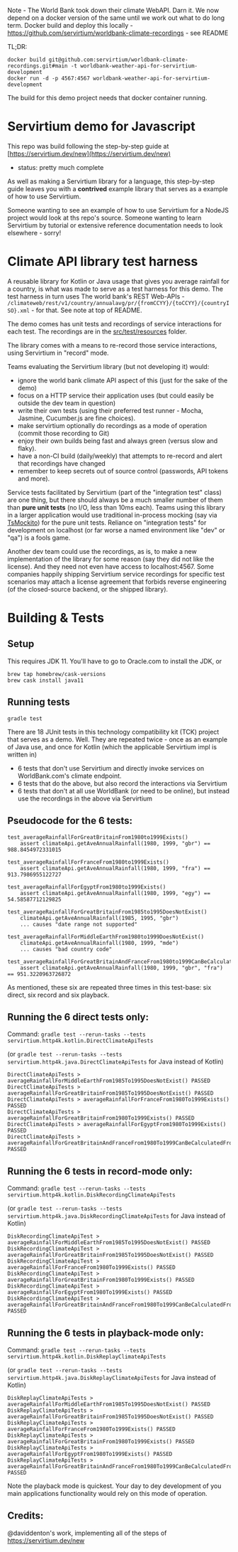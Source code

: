 Note - The World Bank took down their climate WebAPI. Darn it. We now depend on a docker version of the same until we work out what to do long term. Docker build and deploy this locally - https://github.com/servirtium/worldbank-climate-recordings - see README

TL;DR:

```
docker build git@github.com:servirtium/worldbank-climate-recordings.git#main -t worldbank-weather-api-for-servirtium-development
docker run -d -p 4567:4567 worldbank-weather-api-for-servirtium-development
```

The build for this demo project needs that docker container running.

# Servirtium demo for Javascript

This repo was build following the step-by-step guide at [https://servirtium.dev/new](https://servirtium.dev/new)

- status: pretty much complete

As well as making a Servirtium library for a language, this step-by-step guide leaves you with a **contrived** example library that serves as a example of how to use Servirtium.

Someone wanting to see an example of how to use Servirtium for a NodeJS project would look at ths repo's source. Someone wanting to learn Servirtium by tutorial or extensive reference documentation needs to look elsewhere - sorry!

# Climate API library test harness

A reusable library for Kotlin or Java usage that gives you average rainfall for a country, is what was made to serve as a test harness for this demo. The test harness in turn uses The world bank's REST Web-APIs - `/climateweb/rest/v1/country/annualavg/pr/{fromCCYY}/{toCCYY}/{countryISO}.xml` - for that. See note at top of README.

The demo comes has unit tests and recordings of service interactions for each test.  The recordings are in the [src/test/resources](src/test/resources) folder.

The library comes with a means to re-record those service interactions, using Servirtium in "record" mode.

Teams evaluating the Servirtium library (but not developing it) would:

* ignore the world bank climate API aspect of this (just for the sake of the demo)
* focus on a HTTP service their application uses (but could easily be outside the dev team in question)
* write their own tests (using their preferred test runner - Mocha, Jasmine, Cucumber.js are fine choices).
* make servirtium optionally do recordings as a mode of operation (commit those recording to Git)
* enjoy their own builds being fast and always green (versus slow and flaky).
* have a non-CI build (daily/weekly) that attempts to re-record and alert that recordings have changed
* remember to keep secrets out of source control (passwords, API tokens and more).

Service tests facilitated by Servirtium (part of the "integration test" class) are one thing, but there should always be a much smaller number of them than **pure unit tests** (no I/O, less than 10ms each). Teams using this library in a larger application would use traditional in-process mocking (say via [TsMockito](https://github.com/NagRock/ts-mockito)) for the pure unit tests. Reliance on "integration tests" for development on localhost (or far worse a named environment like "dev" or "qa") is a fools game.

Another dev team could use the recordings, as is, to make a new implementation of the library for some reason (say they did not like the license). And they need not even have access to localhost:4567. Some companies happily shipping Servirtium service recordings for specific test scenarios may attach a license agreement that forbids reverse engineering (of the closed-source backend, or the shipped library).

# Building & Tests

## Setup

This requires JDK 11. You'll have to go to Oracle.com to install the JDK, or

```
brew tap homebrew/cask-versions
brew cask install java11

```

## Running tests

```
gradle test
```

There are 18 JUnit tests in this technology compatibility kit (TCK) project that serves as a demo.
Well. They are repeated twice - once as an example of Java use, and once for Kotlin (which the applicable Servirtium impl is written in)

* 6 tests that don't use Servirtium and directly invoke services on WorldBank.com's climate endpoint.
* 6 tests that do the above, but also record the interactions via Servirtium
* 6 tests that don't at all use WorldBank (or need to be online), but instead use the recordings in the above via Servirtium

## Pseudocode for the 6 tests:

```
test_averageRainfallForGreatBritainFrom1980to1999Exists()
    assert climateApi.getAveAnnualRainfall(1980, 1999, "gbr") == 988.8454972331015

test_averageRainfallForFranceFrom1980to1999Exists()
    assert climateApi.getAveAnnualRainfall(1980, 1999, "fra") == 913.7986955122727

test_averageRainfallForEgyptFrom1980to1999Exists()
    assert climateApi.getAveAnnualRainfall(1980, 1999, "egy") == 54.58587712129825

test_averageRainfallForGreatBritainFrom1985to1995DoesNotExist()
    climateApi.getAveAnnualRainfall(1985, 1995, "gbr")
    ... causes "date range not supported" 

test_averageRainfallForMiddleEarthFrom1980to1999DoesNotExist()
    climateApi.getAveAnnualRainfall(1980, 1999, "mde")
    ... causes "bad country code"

test_averageRainfallForGreatBritainAndFranceFrom1980to1999CanBeCalculatedFromTwoRequests()
    assert climateApi.getAveAnnualRainfall(1980, 1999, "gbr", "fra") == 951.3220963726872
```

As mentioned, these six are repeated three times in this test-base: six direct, six record and six playback.

## Running the 6 direct tests only:

Command: `gradle test --rerun-tasks --tests servirtium.http4k.kotlin.DirectClimateApiTests`

(or `gradle test --rerun-tasks --tests servirtium.http4k.java.DirectClimateApiTests` for Java instead of Kotlin)

```
DirectClimateApiTests > averageRainfallForMiddleEarthFrom1985To1995DoesNotExist() PASSED
DirectClimateApiTests > averageRainfallForGreatBritainFrom1985To1995DoesNotExist() PASSED
DirectClimateApiTests > averageRainfallForFranceFrom1980To1999Exists() PASSED
DirectClimateApiTests > averageRainfallForGreatBritainFrom1980To1999Exists() PASSED
DirectClimateApiTests > averageRainfallForEgyptFrom1980To1999Exists() PASSED
DirectClimateApiTests > averageRainfallForGreatBritainAndFranceFrom1980To1999CanBeCalculatedFromTwoRequests() PASSED
```

## Running the 6 tests in record-mode only:

Command: `gradle test --rerun-tasks --tests servirtium.http4k.kotlin.DiskRecordingClimateApiTests`

(or `gradle test --rerun-tasks --tests servirtium.http4k.java.DiskRecordingClimateApiTests` for Java instead of Kotlin)


```
DiskRecordingClimateApiTest > averageRainfallForMiddleEarthFrom1985To1995DoesNotExist() PASSED
DiskRecordingClimateApiTest > averageRainfallForGreatBritainFrom1985To1995DoesNotExist() PASSED
DiskRecordingClimateApiTest > averageRainfallForFranceFrom1980To1999Exists() PASSED
DiskRecordingClimateApiTest > averageRainfallForGreatBritainFrom1980To1999Exists() PASSED
DiskRecordingClimateApiTest > averageRainfallForEgyptFrom1980To1999Exists() PASSED
DiskRecordingClimateApiTest > averageRainfallForGreatBritainAndFranceFrom1980To1999CanBeCalculatedFromTwoRequests() PASSED
```

## Running the 6 tests in playback-mode only:

Command: `gradle test --rerun-tasks --tests servirtium.http4k.kotlin.DiskReplayClimateApiTests`

(or `gradle test --rerun-tasks --tests servirtium.http4k.java.DiskReplayClimateApiTests` for Java instead of Kotlin)


```
DiskReplayClimateApiTests > averageRainfallForMiddleEarthFrom1985To1995DoesNotExist() PASSED
DiskReplayClimateApiTests > averageRainfallForGreatBritainFrom1985To1995DoesNotExist() PASSED
DiskReplayClimateApiTests > averageRainfallForFranceFrom1980To1999Exists() PASSED
DiskReplayClimateApiTests > averageRainfallForGreatBritainFrom1980To1999Exists() PASSED
DiskReplayClimateApiTests > averageRainfallForEgyptFrom1980To1999Exists() PASSED
DiskReplayClimateApiTests > averageRainfallForGreatBritainAndFranceFrom1980To1999CanBeCalculatedFromTwoRequests() PASSED
```

Note the playback mode is quickest. Your day to dey development of you main applications functionality would rely on this mode of operation.

## Credits:

@daviddenton's work, implementing all of the steps of https://servirtium.dev/new